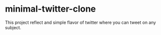 # minimal-twitter-clone
This project reflect and simple flavor of twitter where you can tweet on any subject.
